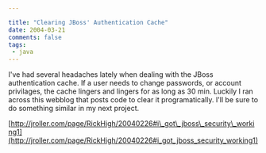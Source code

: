 ```yaml
---

title: "Clearing JBoss' Authentication Cache"
date: 2004-03-21
comments: false
tags:
 - java
---
```


I've had several headaches lately when dealing with the JBoss authentication cache. If a user needs to change passwords, or account privilages, the cache lingers and lingers for as long as 30 min. Luckily I ran across this webblog that posts code to clear it programatically. I'll be sure to do something similar in my next project.

[http://jroller.com/page/RickHigh/20040226#i\_got\_jboss\_security\_working1](http://jroller.com/page/RickHigh/20040226#i_got_jboss_security_working1)

